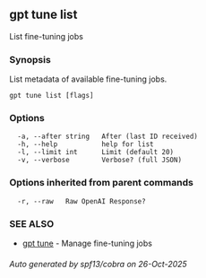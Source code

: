 ## gpt tune list

List fine-tuning jobs

### Synopsis

List metadata of available fine-tuning jobs.

```
gpt tune list [flags]
```

### Options

```
  -a, --after string   After (last ID received)
  -h, --help           help for list
  -l, --limit int      Limit (default 20)
  -v, --verbose        Verbose? (full JSON)
```

### Options inherited from parent commands

```
  -r, --raw   Raw OpenAI Response?
```

### SEE ALSO

* [gpt tune](gpt_tune.md)	 - Manage fine-tuning jobs

###### Auto generated by spf13/cobra on 26-Oct-2025
